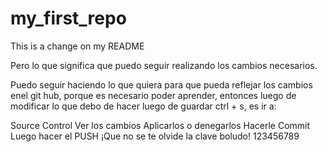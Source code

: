 # my_first_repo
This is a change on my README

Pero lo que significa que puedo seguir realizando los cambios necesarios.

Puedo seguir haciendo lo que quiera para que pueda reflejar los cambios enel git hub, porque es necesario poder aprender, entonces luego de modificar lo que debo de hacer luego de guardar ctrl + s, es ir a:

Source Control
Ver los cambios
Aplicarlos o denegarlos
Hacerle Commit
Luego hacer el PUSH
¡Que no se te olvide la clave boludo! 123456789